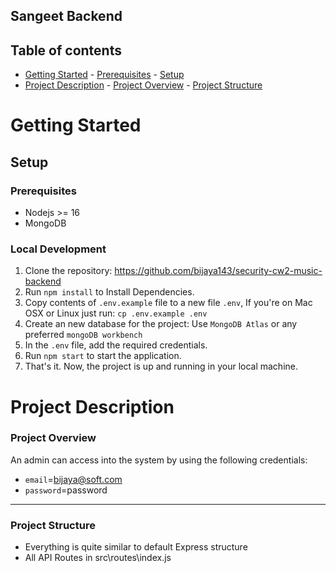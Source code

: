 ## Sangeet Backend

## Table of contents

- [Getting Started](#getting-started) - [Prerequisites](#Prerequisites) - [Setup](#Setup)
- [Project Description](#project-description) - [Project Overview](#project-overview) - [Project Structure](#project-structure)

# Getting Started

## Setup

### Prerequisites

- Nodejs >= 16
- MongoDB

### Local Development

1. Clone the repository: https://github.com/bijaya143/security-cw2-music-backend
2. Run `npm install` to Install Dependencies.
3. Copy contents of `.env.example` file to a new file `.env`, If you're on Mac OSX or Linux just run: `cp .env.example .env`
4. Create an new database for the project: Use `MongoDB Atlas` or any preferred `mongoDB workbench`
5. In the `.env` file, add the required credentials.
6. Run `npm start` to start the application.
7. That's it. Now, the project is up and running in your local machine.

# Project Description

### Project Overview

An admin can access into the system by using the following credentials:

- `email`=bijaya@soft.com
- `password`=password

---

### Project Structure

- Everything is quite similar to default Express structure
- All API Routes in src\routes\index.js
